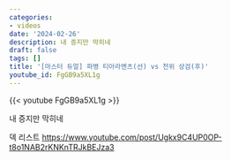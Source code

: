 ```yaml
---
categories:
- videos
date: '2024-02-26'
description: 내 증지만 막히네
draft: false
tags: []
title: '[마스터 듀얼] 파병 티아라멘츠(선) vs 천위 상검(후)'
youtube_id: FgGB9a5XL1g
---
```



{{< youtube FgGB9a5XL1g >}}

내 증지만 막히네

덱 리스트
https://www.youtube.com/post/Ugkx9C4UP0OP-t8o1NAB2rKNKnTRJkBEJza3